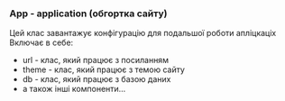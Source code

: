 ### App - application (обгортка сайту)
Цей клас завантажує конфігурацію для подальшої роботи апліцкаціх
Включає в себе:
* url - клас, який працює з посиланням
* theme - клас, який працює з темою сайту
* db - клас, який працює з базою даних
* а також інші компоненти...
